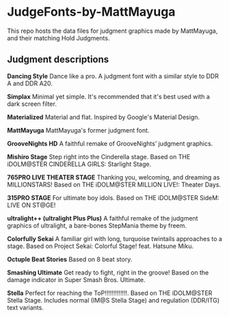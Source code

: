 # JudgeFonts-by-MattMayuga

This repo hosts the data files for judgment graphics made by MattMayuga, and their matching Hold Judgments.

## Judgment descriptions

**Dancing Style**
Dance like a pro. A judgment font with a similar style to DDR A and DDR A20.

**Simplax**
Minimal yet simple. It's recommended that it's best used with a dark screen filter.

**Materialized**
Material and flat. Inspired by Google's Material Design.

**MattMayuga**
MattMayuga's former judgment font.

**GrooveNights HD**
A faithful remake of GrooveNights’ judgment graphics.

**Mishiro Stage**
Step right into the Cinderella stage. Based on THE iDOLM@STER CINDERELLA GIRLS: Starlight Stage.

**765PRO LIVE THEATER STAGE**
Thanking you, welcoming, and dreaming as MILLIONSTARS! Based on THE iDOLM@STER MILLION LIVE!: Theater Days.

**315PRO STAGE**
For ultimate boy idols. Based on THE iDOLM@STER SideM: LIVE ON ST@GE!

**ultralight++ (ultralight Plus Plus)**
A faithful remake of the judgment graphics of ultralight, a bare-bones StepMania theme by freem. 

**Colorfully Sekai**
A familiar girl with long, turquoise twintails approaches to a stage. Based on Project Sekai: Colorful Stage! feat. Hatsune Miku.

**Octuple Beat Stories**
Based on 8 beat story.

**Smashing Ultimate**
Get ready to fight, right in the groove! Based on the damage indicator in Super Smash Bros. Ultimate.

**Stella**
Perfect for reaching the ToP!!!!!!!!!!!!!. Based on THE iDOLM@STER Stella Stage. Includes normal (IM@S Stella Stage) and regulation (DDR/ITG) text variants.

